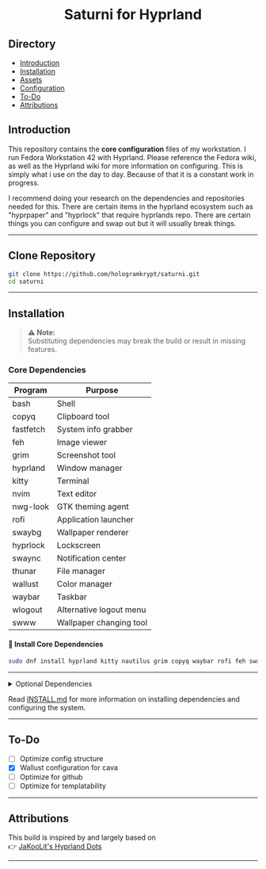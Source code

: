 <h1 align=center> Saturni for Hyprland
</h1>

## Directory
-  [Introduction](#Introduction)
-  [Installation](https://github.com/hologramkrypt/saturni/blob/master/github/INSTALL.md)
-  [Assets](https://github.com/hologramkrypt/saturni/blob/master/assets/README.md)
-  [Configuration](https://github.com/hologramkrypt/saturni/blob/master/configs/README.md)
-  [To-Do](#To-Do)
-  [Attributions](#Attributions)

## Introduction

This repository contains the **core configuration** files of my workstation.
I run Fedora Workstation 42 with Hyprland. Please reference the Fedora wiki, as well as the Hyprland wiki for more information on configuring.
This is simply what i use on the day to day. Because of that it is a constant work in progress.

<p>
  I recommend doing your research on the dependencies and repositories needed for this. There are certain items in the hyprland ecosystem such as "hyprpaper" and "hyprlock" that require hyprlands repo. There are certain things you can configure and swap out but it will usually break things.


---

## Clone Repository

```bash
git clone https://github.com/hologramkrypt/saturni.git
cd saturni
```

---

## Installation

> **⚠️ Note:**  
> Substituting dependencies may break the build or result in missing features.

### Core Dependencies

| Program   | Purpose                 |
|---------- |------------------------ |
| bash      | Shell                   |
| copyq     | Clipboard tool          |
| fastfetch | System info grabber     |
| feh       | Image viewer            |
| grim      | Screenshot tool         |
| hyprland  | Window manager          |
| kitty     | Terminal                |
| nvim      | Text editor             |
| nwg-look  | GTK theming agent       |
| rofi      | Application launcher    |
| swaybg    | Wallpaper renderer      |
| hyprlock  | Lockscreen              |
| swaync    | Notification center     |
| thunar    | File manager            |
| wallust   | Color manager           |
| waybar    | Taskbar                 |
| wlogout   | Alternative logout menu |
| swww      | Wallpaper changing tool |


#### 🔧 Install Core Dependencies

```bash
sudo dnf install hyprland kitty nautilus grim copyq waybar rofi feh swaybg swaync wallust wlogout swaylock nwg-look fastfetch nvim
```

---

<details>
  <summary> Optional Dependencies </summary>

| Program     | Purpose                  |
|------------ |------------------------- |
| btop        | Resource monitor         |
| cava        | Terminal visualizer      |
| cmatrix     | Terminal matrix effect   |
| htop        | System monitor           |
| Kvantum     | Theme manager            |
| pavucontrol | Audio device mixer       |
| xsettings   | GTK settings             |
| zed         | Alternative text editor  |

#### Install Optional Dependencies

```bash
sudo dnf install cava btop htop cmatrix
```

</details>

Read [INSTALL.md](https://github.com/hologramkrypt/saturni/blob/master/github/INSTALL.md) for more information on installing dependencies and configuring the system.

---

## To-Do

- [ ] Optimize config structure
- [x] Wallust configuration for cava
- [ ] Optimize for github
- [ ] Optimize for templatability

---

## Attributions

This build is inspired by and largely based on  
👉 [JaKooLit's Hyprland Dots](https://github.com/JaKooLit/Hyprland-Dots)

---
